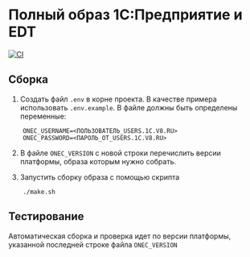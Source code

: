 # Полный образ 1С:Предприятие и EDT

[![CI](https://github.com/TheDemonCat/onec-full/actions/workflows/blank.yml/badge.svg)](https://github.com/TheDemonCat/onec-full/actions/workflows/blank.yml)

## Сборка 

1. Создать файл `.env` в корне проекта. В качестве примера использовать `.env.example`. В файле должны быть определены переменные:
```
    ONEC_USERNAME=<ПОЛЬЗОВАТЕЛЬ_USERS.1C.V8.RU>
    ONEC_PASSWORD=<ПАРОЛЬ_ОТ_USERS.1C.V8.RU>
```
2. В файле `ONEC_VERSION` с новой строки перечислить версии платформы, образа которым нужно собрать.

3. Запустить сборку образа с помощью скрипта

```
    ./make.sh
```

## Тестирование

Автоматическая сборка и проверка идет по версии платформы, указанной последней строке файла `ONEC_VERSION`